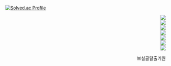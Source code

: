 [![Solved.ac Profile](http://mazassumnida.wtf/api/generate_badge?boj=hatake0901)](https://solved.ac/hatake0901)

<div align=right>
  <img src="https://img.shields.io/badge/Kubernetes-326CE5?style=for-the-badge&logo=Kubernetes&logoColor=white">
<div align=right>
  <img src="https://img.shields.io/badge/linux-FCC624?style=for-the-badge&logo=linux&logoColor=black">
<div align=right>  
  <img src="https://img.shields.io/badge/Python-3776AB?style=for-the-badge&logo=Python&logoColor=white">
<div align=right>
  <img src="https://img.shields.io/badge/django-092E20?style=for-the-badge&logo=django&logoColor=white">
<div align=right>
  <img src="https://img.shields.io/badge/oracle-F80000?style=for-the-badge&logo=oracle&logoColor=white">
<div align=right>  
  <img src="https://img.shields.io/badge/mysql-4479A1?style=for-the-badge&logo=mysql&logoColor=white">
<div align=right>  
  <img src="https://img.shields.io/badge/node.js-339933?style=for-the-badge&logo=Node.js&logoColor=white">




브실골탈출기원
